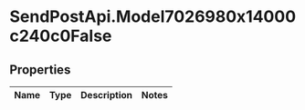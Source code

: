 # SendPostApi.Model7026980x14000c240c0False

## Properties
Name | Type | Description | Notes
------------ | ------------- | ------------- | -------------


